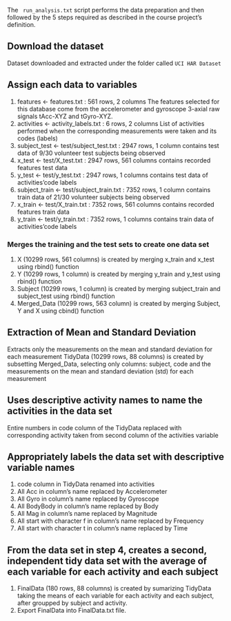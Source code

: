 The ``` run_analysis.txt``` script performs the data preparation and then followed by the 5 steps required as described in the course project’s definition.

## Download the dataset
 Dataset downloaded and extracted under the folder called ```UCI HAR Dataset```

## Assign each data to variables
1. features <- features.txt : 561 rows, 2 columns
The features selected for this database come from the accelerometer and gyroscope 3-axial raw signals tAcc-XYZ and tGyro-XYZ.
2. activities <- activity_labels.txt : 6 rows, 2 columns
List of activities performed when the corresponding measurements were taken and its codes (labels)
3. subject_test <- test/subject_test.txt : 2947 rows, 1 column
contains test data of 9/30 volunteer test subjects being observed
4. x_test <- test/X_test.txt : 2947 rows, 561 columns
contains recorded features test data
5. y_test <- test/y_test.txt : 2947 rows, 1 columns
contains test data of activities’code labels
6. subject_train <- test/subject_train.txt : 7352 rows, 1 column
contains train data of 21/30 volunteer subjects being observed
7. x_train <- test/X_train.txt : 7352 rows, 561 columns
contains recorded features train data
8. y_train <- test/y_train.txt : 7352 rows, 1 columns
contains train data of activities’code labels

### Merges the training and the test sets to create one data set

1. X (10299 rows, 561 columns) is created by merging x_train and x_test using rbind() function
2. Y (10299 rows, 1 column) is created by merging y_train and y_test using rbind() function
3. Subject (10299 rows, 1 column) is created by merging subject_train and subject_test using rbind() function
4. Merged_Data (10299 rows, 563 column) is created by merging Subject, Y and X using cbind() function

## Extraction of Mean and Standard Deviation

Extracts only the measurements on the mean and standard deviation for each measurement
TidyData (10299 rows, 88 columns) is created by subsetting Merged_Data, selecting only columns: subject, code and the measurements on the mean and standard deviation (std) for each measurement


## Uses descriptive activity names to name the activities in the data set
Entire numbers in code column of the TidyData replaced with corresponding activity taken from second column of the activities variable


## Appropriately labels the data set with descriptive variable names
1. code column in TidyData renamed into activities
2. All Acc in column’s name replaced by Accelerometer
3. All Gyro in column’s name replaced by Gyroscope
4. All BodyBody in column’s name replaced by Body
5. All Mag in column’s name replaced by Magnitude
6. All start with character f in column’s name replaced by Frequency
7. All start with character t in column’s name replaced by Time

## From the data set in step 4, creates a second, independent tidy data set with the average of each variable for each activity and each subject
1. FinalData (180 rows, 88 columns) is created by sumarizing TidyData taking the means of each variable for each activity and each subject, after groupped by subject and activity.
2. Export FinalData into FinalData.txt file.